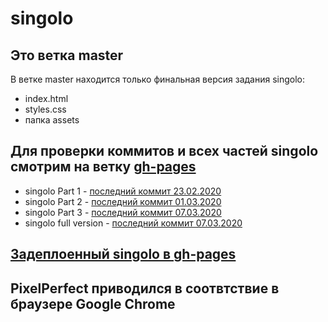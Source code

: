 # singolo

## Это ветка master

В ветке master находится только финальная версия задания singolo:

- index.html
- styles.css
- папка assets

## Для проверки коммитов и всех частей singolo смотрим на ветку [gh-pages](https://github.com/NikitaMigushev/singolo/tree/gh-pages)

- singolo Part 1 - [последний коммит 23.02.2020](https://github.com/NikitaMigushev/singolo/commit/494265bf7a8cf4ce3ab9b0c4e6c9cb3b560f6b82)
- singolo Part 2 - [последний коммит 01.03.2020](https://github.com/NikitaMigushev/singolo/commit/6be7c08ad1cc8984f94db9e884138082ed25da7d)
- singolo Part 3 - [последний коммит 07.03.2020](https://github.com/NikitaMigushev/singolo/commits?author=NikitaMigushev)
- singolo full version - [последний коммит 07.03.2020](https://github.com/NikitaMigushev/singolo/commit/f08536c90b49c9b538dbe0cdbfa5c855dc31a433)

## [Задеплоенный singolo в gh-pages](https://nikitamigushev.github.io/singolo/index.html)

## PixelPerfect приводился в соотвтствие в браузере Google Chrome
